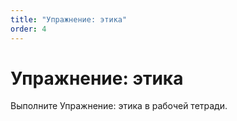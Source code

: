 ```yaml
---
title: "Упражнение: этика"
order: 4
---
```


# Упражнение: этика

Выполните Упражнение: этика в рабочей тетради.